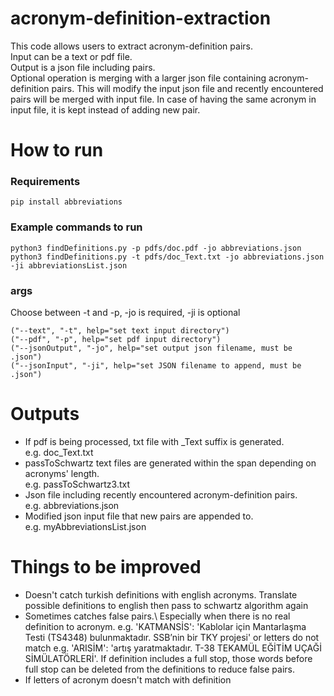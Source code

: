 # acronym-definition-extraction
This code allows users to extract acronym-definition pairs.\
Input can be a text or pdf file.\
Output is a json file including pairs.\
Optional operation is merging with a larger json file containing acronym-definition pairs. This will modify the input json file and recently encountered pairs will be merged with input file. In case of having the same acronym in input file, it is kept instead of adding new pair.

# How to run

### Requirements
```
pip install abbreviations
```
### Example commands to run
```
python3 findDefinitions.py -p pdfs/doc.pdf -jo abbreviations.json
python3 findDefinitions.py -t pdfs/doc_Text.txt -jo abbreviations.json -ji abbreviationsList.json
```
### args
Choose between -t and -p, -jo is required, -ji is optional
```
("--text", "-t", help="set text input directory")
("--pdf", "-p", help="set pdf input directory")
("--jsonOutput", "-jo", help="set output json filename, must be .json")
("--jsonInput", "-ji", help="set JSON filename to append, must be .json")
```
# Outputs
- If pdf is being processed, txt file with \_Text suffix is generated.\
e.g. doc_Text.txt
- passToSchwartz text files are generated within the span depending on acronyms' length.\
e.g. passToSchwartz3.txt
- Json file including recently encountered acronym-definition pairs.\
e.g. abbreviations.json
- Modified json input file that new pairs are appended to. \
e.g. myAbbreviationsList.json
# Things to be improved
- Doesn't catch turkish definitions with english acronyms. Translate possible definitions to english then pass to schwartz algorithm again
- Sometimes catches false pairs.\ Especially when there is no real definition to acronym. e.g. 'KATMANSİS': 'Kablolar için Mantarlaşma Testi (TS4348) bulunmaktadır. SSB’nin bir TKY projesi' or letters do not match e.g. 'ARISİM': 'artış yaratmaktadır. T-38 TEKAMÜL EĞİTİM UÇAĞİ SİMÜLATÖRLERİ'. If definition includes a full stop, those words before full stop can be deleted from the definitions to reduce false pairs.
- If letters of acronym doesn't match with definition 




